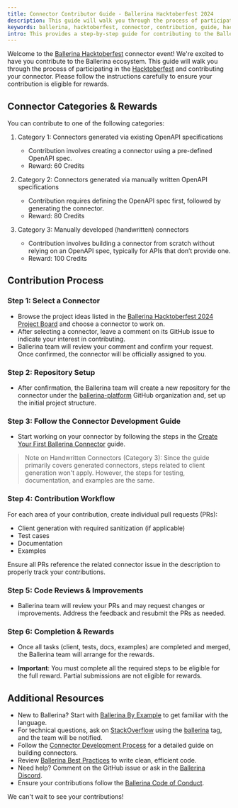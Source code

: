 ```yaml
---
title: Connector Contributor Guide - Ballerina Hacktoberfest 2024
description: This guide will walk you through the process of participating in the Ballerina Hacktoberfest connector event.
keywords: ballerina, hacktoberfest, connector, contribution, guide, hackathon
intro: This provides a step-by-step guide for contributing to the Ballerina Hacktoberfest connector event.
---
```


Welcome to the [Ballerina Hacktoberfest]( https://ballerina.io/hacktoberfest/) connector event! We're excited to have you contribute to the Ballerina ecosystem. This guide will walk you through the process of participating in the [Hacktoberfest](https://hacktoberfest.com/) and contributing your connector. Please follow the instructions carefully to ensure your contribution is eligible for rewards.

## Connector Categories & Rewards

You can contribute to one of the following categories:

1. Category 1: Connectors generated via existing OpenAPI specifications
   - Contribution involves creating a connector using a pre-defined OpenAPI spec.
   - Reward: 60 Credits

2. Category 2: Connectors generated via manually written OpenAPI specifications
   - Contribution requires defining the OpenAPI spec first, followed by generating the connector.
   - Reward: 80 Credits

3. Category 3: Manually developed (handwritten) connectors
   - Contribution involves building a connector from scratch without relying on an OpenAPI spec, typically for APIs that don’t provide one.
   - Reward: 100 Credits

## Contribution Process

### Step 1: Select a Connector

- Browse the project ideas listed in the [Ballerina Hacktoberfest 2024 Project Board](https://github.com/orgs/ballerina-platform/projects/376/views/5) and choose a connector to work on.
- After selecting a connector, leave a comment on its GitHub issue to indicate your interest in contributing.
- Ballerina team will review your comment and confirm your request. Once confirmed, the connector will be officially assigned to you.

### Step 2: Repository Setup

- After confirmation, the Ballerina team will create a new repository for the connector under the [ballerina-platform](https://github.com/ballerina-platform/) GitHub organization and, set up the initial project structure.

### Step 3: Follow the Connector Development Guide

- Start working on your connector by following the steps in the [Create Your First Ballerina Connector](https://ballerina.io/learn/how-to-create-your-first-ballerina-connector/) guide.

> Note on Handwritten Connectors (Category 3): Since the guide primarily covers generated connectors, steps related to client generation won't apply. However, the steps for testing, documentation, and examples are the same.

### Step 4: Contribution Workflow

For each area of your contribution, create individual pull requests (PRs):
- Client generation with required sanitization (if applicable)
- Test cases
- Documentation
- Examples

Ensure all PRs reference the related connector issue in the description to properly track your contributions.

### Step 5: Code Reviews & Improvements

- Ballerina team will review your PRs and may request changes or improvements. Address the feedback and resubmit the PRs as needed.

### Step 6: Completion & Rewards

- Once all tasks (client, tests, docs, examples) are completed and merged, the Ballerina team will arrange for the rewards.

- **Important**: You must complete all the required steps to be eligible for the full reward. Partial submissions are not eligible for rewards.

## Additional Resources

- New to Ballerina? Start with [Ballerina By Example](https://ballerina.io/learn/by-example/) to get familiar with the language.
- For technical questions, ask on [StackOverflow](https://stackoverflow.com/) using the [ballerina](https://stackoverflow.com/questions/tagged/ballerina) tag, and the team will be notified.
- Follow the [Connector Development Process](https://github.com/ballerina-platform/ballerina-library/blob/main/docs/connector-development-process.md) for a detailed guide on building connectors.
- Review [Ballerina Best Practices](https://learn-ballerina.github.io/index.html) to write clean, efficient code.
- Need help? Comment on the GitHub issue or ask in the [Ballerina Discord](https://discord.gg/ballerinalang).
- Ensure your contributions follow the [Ballerina Code of Conduct](https://ballerina.io/community/code-of-conduct/).

We can't wait to see your contributions!
